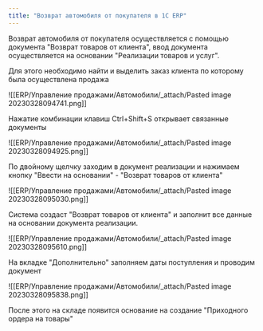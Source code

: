 ```yaml
---
title: "Возврат автомобиля от покупателя в 1С ERP"
---
```


Возврат автомобиля от покупателя осуществляется с помощью документа "Возврат товаров от клиента", ввод документа осуществляется на основании "Реализации товаров и услуг".

Для этого необходимо найти и выделить заказ клиента по которому была осуществлена продажа

![[ERP/Управление продажами/Автомобили/_attach/Pasted image 20230328094741.png]]

Нажатие комбинации клавиш Ctrl+Shift+S открывает связанные документы

![[ERP/Управление продажами/Автомобили/_attach/Pasted image 20230328094925.png]]

По двойному щелчку заходим в документ реализации и нажимаем кнопку "Ввести на основании" - "Возврат товаров от клиента"

![[ERP/Управление продажами/Автомобили/_attach/Pasted image 20230328095030.png]]

Система создаст "Возврат товаров от клиента" и заполнит все данные на основании документа реализации.

![[ERP/Управление продажами/Автомобили/_attach/Pasted image 20230328095610.png]]

На вкладке "Дополнительно" заполняем даты поступления и проводим документ

![[ERP/Управление продажами/Автомобили/_attach/Pasted image 20230328095838.png]]

После этого на складе появится основание на создание "Приходного ордера на товары"
